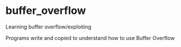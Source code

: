 # buffer_overflow
Learning buffer overflow/exploiting

Programs write and copied to understand how to use Buffer Overflow
